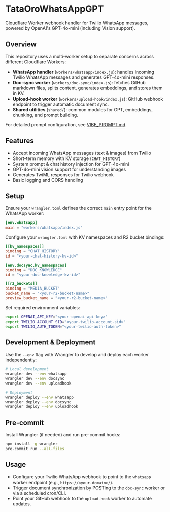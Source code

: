 # TataOroWhatsAppGPT

Cloudflare Worker webhook handler for Twilio WhatsApp messages, powered by OpenAI's GPT-4o-mini (including Vision support).

## Overview

This repository uses a multi-worker setup to separate concerns across different Cloudflare Workers:

- **WhatsApp handler** (`workers/whatsapp/index.js`): handles incoming Twilio WhatsApp messages and generates GPT-4o-mini responses.
- **Doc-sync worker** (`workers/doc-sync/index.js`): fetches GitHub markdown files, splits content, generates embeddings, and stores them in KV.
- **Upload-hook worker** (`workers/upload-hook/index.js`): GitHub webhook endpoint to trigger automatic document sync.
- **Shared utilities** (`shared/`): common modules for GPT, embeddings, chunking, and prompt building.

For detailed prompt configuration, see [VIBE_PROMPT.md](vibe/plans/success/VIBE_PROMPT.md).

## Features

- Accept incoming WhatsApp messages (text & images) from Twilio
- Short-term memory with KV storage (`CHAT_HISTORY`)
- System prompt & chat history injection for GPT-4o-mini
- GPT-4o-mini vision support for understanding images
- Generates TwiML responses for Twilio webhook
- Basic logging and CORS handling

## Setup

Ensure your `wrangler.toml` defines the correct `main` entry point for the WhatsApp worker:

```toml
[env.whatsapp]
main = "workers/whatsapp/index.js"
```

Configure your `wrangler.toml` with KV namespaces and R2 bucket bindings:

```toml
[[kv_namespaces]]
binding = "CHAT_HISTORY"
id = "<your-chat-history-kv-id>"

[env.docsync.kv_namespaces]
binding = "DOC_KNOWLEDGE"
id = "<your-doc-knowledge-kv-id>"

[[r2_buckets]]
binding = "MEDIA_BUCKET"
bucket_name = "<your-r2-bucket-name>"
preview_bucket_name = "<your-r2-bucket-name>"
```

Set required environment variables:

```bash
export OPENAI_API_KEY="<your-openai-api-key>"
export TWILIO_ACCOUNT_SID="<your-twilio-account-sid>"
export TWILIO_AUTH_TOKEN="<your-twilio-auth-token>"
```

## Development & Deployment

Use the `--env` flag with Wrangler to develop and deploy each worker independently:

```bash
# Local development
wrangler dev --env whatsapp
wrangler dev --env docsync
wrangler dev --env uploadhook

# Deployment
wrangler deploy --env whatsapp
wrangler deploy --env docsync
wrangler deploy --env uploadhook
```

## Pre-commit

Install Wrangler (if needed) and run pre-commit hooks:

```bash
npm install -g wrangler
pre-commit run --all-files
``` 

## Usage

- Configure your Twilio WhatsApp webhook to point to the `whatsapp` worker endpoint (e.g., `https://<your-domain>/`).
- Trigger document synchronization by POSTing to the `doc-sync` worker or via a scheduled cron/CLI.
- Point your GitHub webhook to the `upload-hook` worker to automate updates.